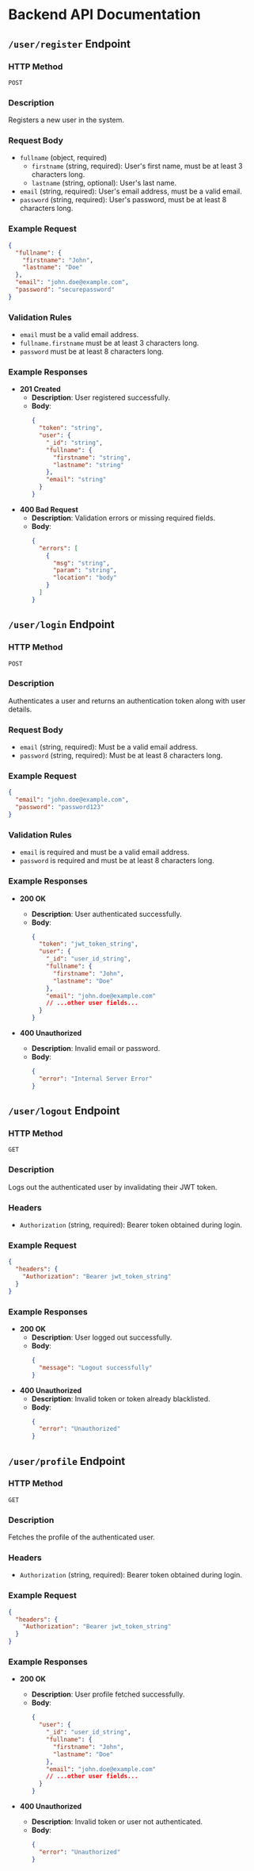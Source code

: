 
# Backend API Documentation

## `/user/register` Endpoint

### HTTP Method
`POST`

### Description
Registers a new user in the system.

### Request Body
- `fullname` (object, required)
  - `firstname` (string, required): User's first name, must be at least 3 characters long.
  - `lastname` (string, optional): User's last name.
- `email` (string, required): User's email address, must be a valid email.
- `password` (string, required): User's password, must be at least 8 characters long.

### Example Request

```json
{
  "fullname": {
    "firstname": "John",
    "lastname": "Doe"
  },
  "email": "john.doe@example.com",
  "password": "securepassword"
}
```

### Validation Rules
- `email` must be a valid email address.
- `fullname.firstname` must be at least 3 characters long.
- `password` must be at least 8 characters long.

### Example Responses

- **201 Created**
  - **Description**: User registered successfully.
  - **Body**:
    ```json
    {
      "token": "string",
      "user": {
        "_id": "string",
        "fullname": {
          "firstname": "string",
          "lastname": "string"
        },
        "email": "string"
      }
    }
    ```
- **400 Bad Request**
  - **Description**: Validation errors or missing required fields.
  - **Body**:
    ```json
    {
      "errors": [
        {
          "msg": "string",
          "param": "string",
          "location": "body"
        }
      ]
    }
    ```

## `/user/login` Endpoint

### HTTP Method
`POST`

### Description
Authenticates a user and returns an authentication token along with user details.

### Request Body
- `email` (string, required): Must be a valid email address.
- `password` (string, required): Must be at least 8 characters long.

### Example Request

```json
{
  "email": "john.doe@example.com",
  "password": "password123"
}
```

### Validation Rules
- `email` is required and must be a valid email address.
- `password` is required and must be at least 8 characters long.

### Example Responses

- **200 OK**
  - **Description**: User authenticated successfully.
  - **Body**:
    ```json
    {
      "token": "jwt_token_string",
      "user": {
        "_id": "user_id_string",
        "fullname": {
          "firstname": "John",
          "lastname": "Doe"
        },
        "email": "john.doe@example.com"
        // ...other user fields...
      }
    }
    ```

- **400 Unauthorized**
  - **Description**: Invalid email or password.
  - **Body**:
    ```json
    {
      "error": "Internal Server Error"
    }
    ```

## `/user/logout` Endpoint

### HTTP Method
`GET`

### Description
Logs out the authenticated user by invalidating their JWT token.

### Headers
- `Authorization` (string, required): Bearer token obtained during login.

### Example Request

```json
{
  "headers": {
    "Authorization": "Bearer jwt_token_string"
  }
}
```

### Example Responses

- **200 OK**
  - **Description**: User logged out successfully.
  - **Body**:
    ```json
    {
      "message": "Logout successfully"
    }
    ```
- **400 Unauthorized**
  - **Description**: Invalid token or token already blacklisted.
  - **Body**:
    ```json
    {
      "error": "Unauthorized"
    }
    ```

## `/user/profile` Endpoint

### HTTP Method
`GET`

### Description
Fetches the profile of the authenticated user.

### Headers
- `Authorization` (string, required): Bearer token obtained during login.

### Example Request

```json
{
  "headers": {
    "Authorization": "Bearer jwt_token_string"
  }
}
```

### Example Responses

- **200 OK**
  - **Description**: User profile fetched successfully.
  - **Body**:
    ```json
    {
      "user": {
        "_id": "user_id_string",
        "fullname": {
          "firstname": "John",
          "lastname": "Doe"
        },
        "email": "john.doe@example.com"
        // ...other user fields...
      }
    }
    ```

- **400 Unauthorized**
  - **Description**: Invalid token or user not authenticated.
  - **Body**:
    ```json
    {
      "error": "Unauthorized"
    }
    ```
```


```